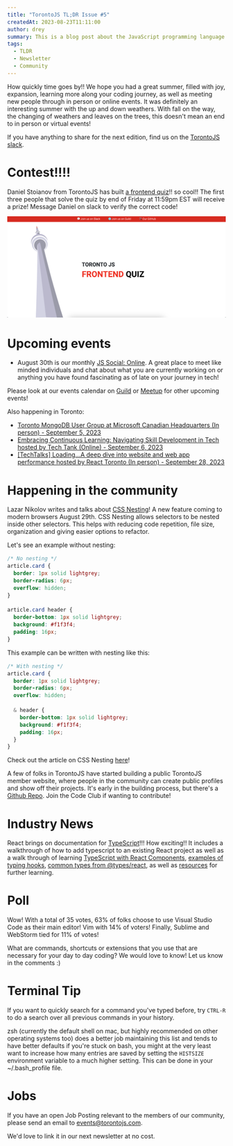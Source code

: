 ```yaml
---
title: "TorontoJS TL;DR Issue #5"
createdAt: 2023-08-23T11:11:00
author: drey
summary: This is a blog post about the JavaScript programming language. Like it, love it, hate it, it's here to stay.
tags:
  - TLDR
  - Newsletter
  - Community
---
```

How quickly time goes by!! We hope you had a great summer, filled with joy, expansion, learning more along your coding journey, as well as meeting new people through in person or online events. It was definitely an interesting summer with the up and down weathers. With fall on the way, the changing of weathers and leaves on the trees, this doesn't mean an end to in person or virtual events!

If you have anything to share for the next edition, find us on the [TorontoJS slack](https://torontojs.slack.com/).

# Contest!!!!

Daniel Stoianov from TorontoJS has built [a frontend quiz](https://frontend-safe-quiz.vercel.app/)!! so cool!! The first three people that solve the quiz by end of Friday at 11:59pm EST will receive a prize! Message Daniel on slack to verify the correct code!

![](./assets/7580c47a-9eb6-4aaf-8bd4-bab18d688420_2872x1334.png)

# Upcoming events

- August 30th is our monthly [JS Social: Online](https://guild.host/events/js-social-online-mrmfftyfclbnc). A great place to meet like minded individuals and chat about what you are currently working on or anything you have found fascinating as of late on your journey in tech!

Please look at our events calendar on [Guild](https://guild.host/torontojs/events) or [Meetup](https://www.meetup.com/torontojs/events/) for other upcoming events!

Also happening in Toronto:

- [Toronto MongoDB User Group at Microsoft Canadian Headquarters (In person) - September 5, 2023](https://www.meetup.com/toronto-mongodb-usergroup/events/295305674/)
- [Embracing Continuous Learning: Navigating Skill Development in Tech hosted by Tech Tank (Online) - September 6, 2023](https://www.linkedin.com/posts/chris-ty-kim_techtankembracingcontinuouslearningposter-activity-7099736998160056320-nPqu/)
- [[TechTalks] Loading...A deep dive into website and web app performance hosted by React Toronto (In person) - September 28, 2023](https://www.meetup.com/toronto-react-native/events/295575218/)

# Happening in the community

Lazar Nikolov writes and talks about [CSS Nesting](https://www.youtube.com/watch?v=dr6UAQUAiu4)! A new feature coming to modern browsers August 29th. CSS Nesting allows selectors to be nested inside other selectors. This helps with reducing code repetition, file size, organization and giving easier options to refactor.

Let's see an example without nesting:

```css
/* No nesting */
article.card {
  border: 1px solid lightgrey;
  border-radius: 6px;
  overflow: hidden;
}

article.card header {
  border-bottom: 1px solid lightgrey;
  background: #f1f3f4;
  padding: 16px;
}
```

This example can be written with nesting like this:

```css
/* With nesting */
article.card {
  border: 1px solid lightgrey;
  border-radius: 6px;
  overflow: hidden;

  & header {
    border-bottom: 1px solid lightgrey;
    background: #f1f3f4;
    padding: 16px;
  }
}
```

Check out the article on CSS Nesting [here](https://creatures.dev/blog/getting-started-with-css-nesting/)!

A few of folks in TorontoJS have started building a public TorontoJS member website, where people in the community can create public profiles and show off their projects. It's early in the building process, but there's a [Github Repo](https://github.com/torontojs/members). Join the Code Club if wanting to contribute!

# Industry News

React brings on documentation for [TypeScript](https://react.dev/learn/typescript)!!! How exciting!! It includes a walkthrough of how to add typescript to an existing React project as well as a walk through of learning [TypeScript with React Components](https://react.dev/learn/typescript#typescript-with-react-components), [examples of typing hooks](https://react.dev/learn/typescript#example-hooks), [common types from @types/react](https://react.dev/learn/typescript#useful-types), as well as [resources](https://react.dev/learn/typescript#further-learning) for further learning.

# Poll

Wow! With a total of 35 votes, 63% of folks choose to use Visual Studio Code as their main editor! Vim with 14% of voters! Finally, Sublime and WebStorm tied for 11% of votes!

What are commands, shortcuts or extensions that you use that are necessary for your day to day coding? We would love to know! Let us know in the comments :)

# Terminal Tip

If you want to quickly search for a command you've typed before, try `CTRL-R` to do a search over all previous commands in your history.

zsh (currently the default shell on mac, but highly recommended on other operating systems too) does a better job maintaining this list and tends to have better defaults if you're stuck on bash, you might at the very least want to increase how many entries are saved by setting the `HISTSIZE` environment variable to a much higher setting. This can be done in your ~/.bash_profile file.

# Jobs

If you have an open Job Posting relevant to the members of our community, please send an email to [events@torontojs.com](mailto:events@torontojs.com).

We'd love to link it in our next newsletter at no cost.
